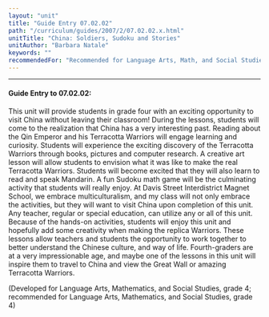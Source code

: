 ```yaml
---
layout: "unit"
title: "Guide Entry 07.02.02"
path: "/curriculum/guides/2007/2/07.02.02.x.html"
unitTitle: "China: Soldiers, Sudoku and Stories"
unitAuthor: "Barbara Natale"
keywords: ""
recommendedFor: "Recommended for Language Arts, Math, and Social Studies, grade 4."
---
```

<body>
<hr/>
<h4>
Guide Entry to 07.02.02:
</h4>
<p>
This unit will provide students in grade four with an exciting opportunity to visit China without leaving their classroom! During the lessons, students will come to the realization that China has a very interesting past. Reading about the Qin Emperor and his Terracotta Warriors will engage learning and curiosity. Students will experience the exciting discovery of the Terracotta Warriors through books, pictures and computer research. A creative art lesson will allow students to envision what it was like to make the real Terracotta Warriors. Students will become excited that they will also learn to read and speak Mandarin. A fun Sudoku math game will be the culminating activity that students will really enjoy. At Davis Street Interdistrict Magnet School, we embrace multiculturalism, and my class will not only embrace the activities, but they will want to visit China upon completion of this unit. Any teacher, regular or special education, can utilize any or all of this unit. Because of the hands-on activities, students will enjoy this unit and hopefully add some creativity when making the replica Warriors. These lessons allow teachers and students the opportunity to work together to better understand the Chinese culture, and way of life. Fourth-graders are at a very impressionable age, and maybe one of the lessons in this unit will inspire them to travel to China and view the Great Wall or amazing Terracotta Warriors.
</p>
<p>
(Developed for Language Arts, Mathematics, and Social Studies, grade 4; recommended for Language Arts, Mathematics, and Social Studies, grade 4)
</p>
</body>
